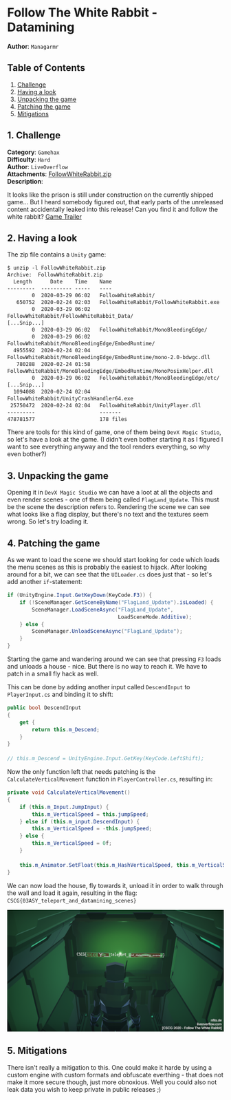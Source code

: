 # Follow The White Rabbit - Datamining

**Author**: `Managarmr`

## Table of Contents

1. [Challenge](#1-challenge)
2. [Having a look](#2-having-a-look)
3. [Unpacking the game](#3-unpacking-the-game)
4. [Patching the game](#4-patching-the-game)
5. [Mitigations](#4-mitigations)

## 1. Challenge

**Category**: `Gamehax`  
**Difficulty**: `Hard`  
**Author**: `LiveOverflow`  
**Attachments**: [FollowWhiteRabbit.zip](https://static.allesctf.net/challenges/de014dbc74a4f708b4e30e3c58d0fa20824f967e2d63a95d39466cafbbad17f0/FollowWhiteRabbit.zip)  
**Description**:

It looks like the prison is still under construction on the currently shipped
game... But I heard somebody figured out, that early parts of the unreleased
content accidentally leaked into this release! Can you find it and follow the
white rabbit? [Game Trailer](https://www.youtube.com/watch?v=IhLBamqn_5Q)

## 2. Having a look

The zip file contains a `Unity` game:

```
$ unzip -l FollowWhiteRabbit.zip
Archive:  FollowWhiteRabbit.zip
  Length      Date    Time    Name
---------  ---------- -----   ----
        0  2020-03-29 06:02   FollowWhiteRabbit/
   650752  2020-02-24 02:03   FollowWhiteRabbit/FollowWhiteRabbit.exe
        0  2020-03-29 06:02   FollowWhiteRabbit/FollowWhiteRabbit_Data/
[...Snip...]
        0  2020-03-29 06:02   FollowWhiteRabbit/MonoBleedingEdge/
        0  2020-03-29 06:02   FollowWhiteRabbit/MonoBleedingEdge/EmbedRuntime/
  4955592  2020-02-24 02:04   FollowWhiteRabbit/MonoBleedingEdge/EmbedRuntime/mono-2.0-bdwgc.dll
   780288  2020-02-24 01:58   FollowWhiteRabbit/MonoBleedingEdge/EmbedRuntime/MonoPosixHelper.dll
        0  2020-03-29 06:02   FollowWhiteRabbit/MonoBleedingEdge/etc/
[...Snip...]
  1094088  2020-02-24 02:04   FollowWhiteRabbit/UnityCrashHandler64.exe
 25750472  2020-02-24 02:04   FollowWhiteRabbit/UnityPlayer.dll
---------                     -------
478781577                     178 files
```

There are tools for this kind of game, one of them being `DevX Magic Studio`, so
let's have a look at the game. (I didn't even bother starting it as I figured I
want to see everything anyway and the tool renders everything, so why even
bother?)

## 3. Unpacking the game

Opening it in `DevX Magic Studio` we can have a loot at all the objects and even
render scenes - one of them being called `FlagLand_Update`. This must be the
scene the description refers to. Rendering the scene we can see what looks
like a flag display, but there's no text and the textures seem wrong. So let's
try loading it.

## 4. Patching the game

As we want to load the scene we should start looking for code which loads the
menu scenes as this is probably the easiest to hijack. After looking around
for a bit, we can see that the `UILoader.cs` does just that - so let's add
another `if`-statement:

```csharp
if (UnityEngine.Input.GetKeyDown(KeyCode.F3)) {
	if (!SceneManager.GetSceneByName("FlagLand_Update").isLoaded) {
		SceneManager.LoadSceneAsync("FlagLand_Update",
		                            LoadSceneMode.Additive);
	} else {
		SceneManager.UnloadSceneAsync("FlagLand_Update");
	}
}
```

Starting the game and wandering around we can see that pressing `F3` loads and
unloads a house - nice. But there is no way to reach it. We have to patch in a
small fly hack as well.

This can be done by adding another input called `DescendInput` to
`PlayerInput.cs` and binding it to shift:

```csharp
public bool DescendInput
{
	get {
		return this.m_Descend;
	}
}

// this.m_Descend = UnityEngine.Input.GetKey(KeyCode.LeftShift);
```

Now the only function left that needs patching is the
`CalculateVerticalMovement` function in `PlayerController.cs`, resulting in:

```csharp
private void CalculateVerticalMovement()
{
	if (this.m_Input.JumpInput) {
		this.m_VerticalSpeed = this.jumpSpeed;
	} else if (this.m_input.DescendInput) {
		this.m_VerticalSpeed = -this.jumpSpeed;
	} else {
		this.m_VerticalSpeed = 0f;
	}

	this.m_Animator.SetFloat(this.m_HashVerticalSpeed, this.m_VerticalSpeed);
}
```

We can now load the house, fly towards it, unload it in order to walk through
the wall and load it again, resulting in the flag:
`CSCG{03ASY_teleport_and_datamining_scenes}`

![Flag](flag2.png)

## 5. Mitigations

There isn't really a mitigation to this. One could make it harde by using a
custom engine with custom formats and obfuscate everthing - that does not make
it more secure though, just more obnoxious. Well you could also not leak data
you wish to keep private in public releases ;)
